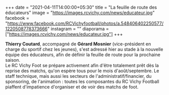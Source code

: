 +++
date = "2021-04-11T14:00:00+05:30"
title = "La feuille de route des éducateurs"
image = "https://images.rcvichy.com/news/educateur.jpg"
facebook = "https://www.facebook.com/RCVichyfootball/photos/a.548406402250577/1220508778373666"
instagram = ""
diaporama = ["https://images.rcvichy.com/news/educateur.jpg"]
+++

**Thierry Coutard**, accompagné de **Gérard Mosnier** (vice-président en charge du sportif chez les jeunes), s'est adressé hier au stade à la nouvelle équipe des éducateurs, afin de définir la feuille de route pour la prochaine saison.  
Le RC Vichy Foot se prépare activement afin d'être totalement prêt dès la reprise des matchs, qu'on espère tous pour le mois d'août/septembre.
Le staff technique, mais aussi les secteurs de l'administratif/financier, du sponsoring, de l'animation : toutes les composantes du RC Vichy Football piaffent d'impatience d'organiser et de voir des matchs de foot.
